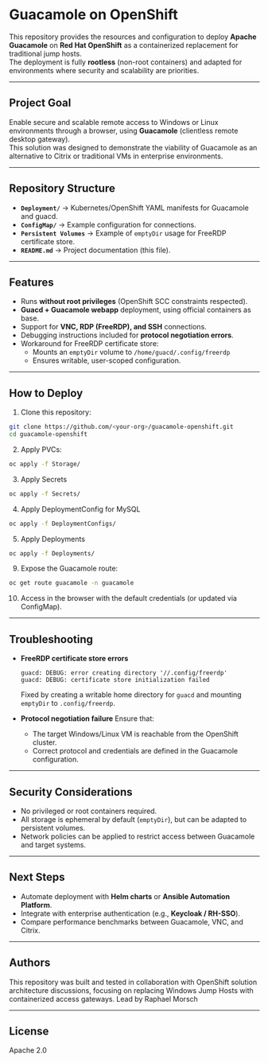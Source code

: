 # Guacamole on OpenShift

This repository provides the resources and configuration to deploy **Apache Guacamole** on **Red Hat OpenShift** as a containerized replacement for traditional jump hosts.  
The deployment is fully **rootless** (non-root containers) and adapted for environments where security and scalability are priorities.

---

## Project Goal
Enable secure and scalable remote access to Windows or Linux environments through a browser, using **Guacamole** (clientless remote desktop gateway).  
This solution was designed to demonstrate the viability of Guacamole as an alternative to Citrix or traditional VMs in enterprise environments.

---

## Repository Structure
- **`Deployment/`** → Kubernetes/OpenShift YAML manifests for Guacamole and guacd.
- **`ConfigMap/`** → Example configuration for connections.
- **`Persistent Volumes`** → Example of `emptyDir` usage for FreeRDP certificate store.
- **`README.md`** → Project documentation (this file).

---

## Features
- Runs **without root privileges** (OpenShift SCC constraints respected).
- **Guacd + Guacamole webapp** deployment, using official containers as base.
- Support for **VNC, RDP (FreeRDP), and SSH** connections.
- Debugging instructions included for **protocol negotiation errors**.
- Workaround for FreeRDP certificate store:
  - Mounts an `emptyDir` volume to `/home/guacd/.config/freerdp`
  - Ensures writable, user-scoped configuration.

---

## How to Deploy

1. Clone this repository:
```bash
git clone https://github.com/<your-org>/guacamole-openshift.git
cd guacamole-openshift
```

2. Apply PVCs:
```bash
oc apply -f Storage/
```
3. Apply Secrets
```bash
oc apply -f Secrets/
```
4. Apply DeploymentConfig for MySQL
```bash
oc apply -f DeploymentConfigs/
```

5. Apply Deployments
```bash
oc apply -f Deployments/
```

9. Expose the Guacamole route:
```bash
oc get route guacamole -n guacamole
```

10. Access in the browser with the default credentials (or updated via ConfigMap).

---

## Troubleshooting

- **FreeRDP certificate store errors**
  ```
  guacd: DEBUG: error creating directory '//.config/freerdp'
  guacd: DEBUG: certificate store initialization failed
  ```
  Fixed by creating a writable home directory for `guacd` and mounting `emptyDir` to `.config/freerdp`.

- **Protocol negotiation failure**
  Ensure that:
  - The target Windows/Linux VM is reachable from the OpenShift cluster.
  - Correct protocol and credentials are defined in the Guacamole configuration.

---

## Security Considerations
- No privileged or root containers required.
- All storage is ephemeral by default (`emptyDir`), but can be adapted to persistent volumes.
- Network policies can be applied to restrict access between Guacamole and target systems.

---

## Next Steps
- Automate deployment with **Helm charts** or **Ansible Automation Platform**.
- Integrate with enterprise authentication (e.g., **Keycloak / RH-SSO**).
- Compare performance benchmarks between Guacamole, VNC, and Citrix.

---

## Authors
This repository was built and tested in collaboration with OpenShift solution architecture discussions, focusing on replacing Windows Jump Hosts with containerized access gateways. Lead by Raphael Morsch

---

## License
Apache 2.0

